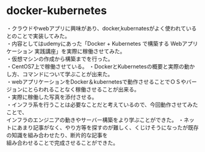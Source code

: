 # docker-kubernetes  
  
・クラウドやwebアプリに興味があり、docker,kubernatesがよく使われているとのことで実装してみた。  
・内容としてはudemyにあった「Docker + Kubernetes で構築する Webアプリケーション 実践講座」を実際に稼働させてみた。  
・仮想マシンの作成から構築までを行った。  
・CentOS7上で稼働させている。
・DockerとKubernetesの概要と実際の動かし方、コマンドについて学ぶことが出来た。  
・webアプリケーションをDocker＆kubernetesで動作させることでＯＳやバージョンにとらわれることなく稼働させることが出来る。  
・実際に稼働した写真を添付させる。  
・インフラ系を行うことは必要なことだと考えているので、今回動作させてみたことで、  
  インフラのエンジニアの動きやサーバー構築をより学ぶことができた。
・ネットにあまり記事がなく、やり方等を探すのが難しく、くじけそうになったが既存の知識を組み合わせたり、断片的な記事を  
  組み合わせることで完成させることができた。  
